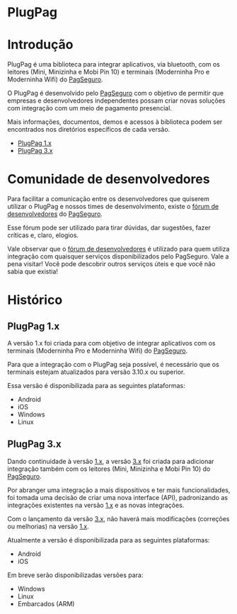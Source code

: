 # **PlugPag**

# Introdução
PlugPag é uma biblioteca para integrar aplicativos, via bluetooth, com os leitores (Mini, Minizinha e Mobi Pin 10) e terminais (Moderninha Pro e Moderninha Wifi) do [PagSeguro][link-pagseguro].

O PlugPag é desenvolvido pelo [PagSeguro][link-pagseguro] com o objetivo de permitir que empresas e desenvolvedores independentes possam criar novas soluções com integração com um meio de pagamento presencial.

Mais informações, documentos, demos e acessos à biblioteca podem ser encontrados nos diretórios específicos de cada versão.

- [PlugPag 1.x][link-1.x]
- [PlugPag 3.x][link-3.x]



# Comunidade de desenvolvedores

Para facilitar a comunicação entre os desenvolvedores que quiserem utilizar o PlugPag e nossos times de desenvolvimento, existe o [fórum de desenvolvedores][link-forum-desenvolvedores] do [PagSeguro][link-pagseguro].

Esse fórum pode ser utilizado para tirar dúvidas, dar sugestões, fazer críticas e, claro, elogios.

Vale observar que o [fórum de desenvolvedores][link-forum-desenvolvedores] é utilizado para quem utiliza integração com quaisquer serviços disponibilizados pelo PagSeguro. Vale a pena visitar! Você pode descobrir outros serviços úteis e que você não sabia que existia!



# Histórico

## PlugPag 1.x
A versão 1.x foi criada para com objetivo de integrar aplicativos com os terminais (Moderninha Pro e Moderninha Wifi) do [PagSeguro][link-pagseguro].

Para que a integração com o PlugPag seja possível, é necessário que os terminais estejam atualizados para versão 3.10.x ou superior.

Essa versão é disponibilizada para as seguintes plataformas:
- Android
- iOS
- Windows
- Linux

## PlugPag 3.x

Dando continuidade à versão [1.x][link-1.x], a versão [3.x][link-3.x] foi criada para adicionar integração também com os leitores (Mini, Minizinha e Mobi Pin 10) do [PagSeguro][link-pagseguro].

Por abranger uma integração a mais dispositivos e ter mais funcionalidades, foi tomada uma decisão de criar uma nova interface (API), padronizando as integrações existentes na versão [1.x][link-1.x] e as novas integrações.

Com o lançamento da versão [3.x][link-3.x], não haverá mais modificações (correções ou melhorias) na versão [1.x][link-1.x].

Atualmente a versão é disponibilizada para as seguintes plataformas:
- Android
- iOS

Em breve serão disponibilizadas versões para:
- Windows
- Linux
- Embarcados (ARM)





[link-pagseguro]: https://pagseguro.uol.com.br/ (PagSeguro)
[link-forum-desenvolvedores]: https://dev.pagseguro.uol.com.br/ (Fórum de desenvolvedores)
[link-1.x]: ./1.x (PlugPag 1.x)
[link-3.x]: ./3.x (PlugPag 3.x)